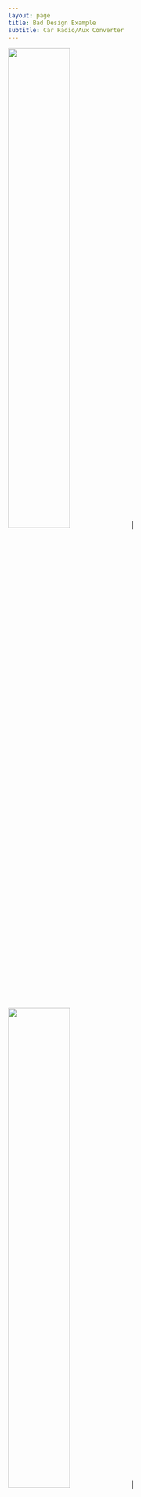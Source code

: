 ```yaml
---
layout: page
title: Bad Design Example
subtitle: Car Radio/Aux Converter
---
```


<img src="img/bad_design1.png" width="50%" height="50%">|<img src="img/bad_design2.png" width="50%" height="50%">|<img src="img/bad_design3.png" width="50%" height="50%">
